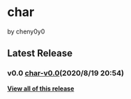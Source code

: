 # char
by cheny0y0
## Latest Release
### v0.0 [char-v0.0](https://github.com/144881-Studios/pymodule/releases/download/v0.0_char/char-v0.0.py)\(2020/8/19 20:54\)  
[**View all of this release**](https://github.com/144881-Studios/pymodule/releases/tag/v0.0_char)
